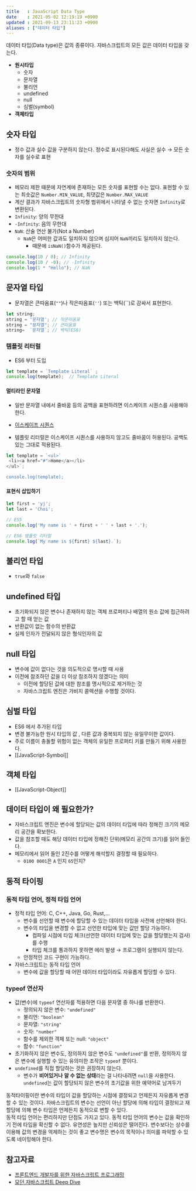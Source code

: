 ```yaml
---
title   : JavaScript Data Type 
date    : 2021-05-02 12:19:19 +0900
updated : 2021-09-13 23:11:23 +0900
aliases : ["데이터 타입"]
---
```


데이터 타입(Data type)은 값의 종류이다. 자바스크립트의 모든 값은 데이터 타입을 갖는다.  
- **원시타입** 
	- 숫자
	- 문자열
	- 불리언
	- undefined
	- null
	- 심벌(symbol) 
- **객체타입**  

## 숫자 타입
- 정수 값과 실수 값을 구분하지 않는다. 정수로 표시된다해도 사실은 실수 → 모든 숫자를 실수로 표현 

### 숫자의 범위  
- 메모리 제한 때문에 자연계에 존재하는 모든 숫자를 표현할 수는 없다. 표현할 수 있는 최솟값은 `Number.MIN_VALUE`, 최댓값은 `Number.MAX_VALUE`
- 계산 결과가 자바스크립트의 숫자형 범위에서 나타낼 수 없는 숫자면 `Infinity`로 변환된다.  
- `Infinity`: 양의 무한대
- `-Infinity`: 음의 무한대
- `NaN`: 산술 연산 불가(Not a Number)
	- `NaN`은 어떠한 값과도 일치하지 않으며 심지어 `NaN`끼리도 일치하지 않는다. 
		- 때문에 `isNaN()`함수가 제공된다.  

```javascript
console.log(10 / 0); // Infinity
console.log(10 / -0); // -Infinity
console.log(1 * "Hello"); // NaN
```


## 문자열 타입 
- 문자열은 큰따옴표(`""`)나 작은따옴표(`''`) 또는 백틱(``)로 감싸서 표현한다.  

```javascript
let string;
string = '문자열'; // 작은따옴표
string = "문자열"; // 큰따옴표
string=  `문자열`; // 백틱(ES6)
```

### 템플릿 리터럴
- ES6 부터 도입  
```javascript
let template = `Template Literal` ;
console.log(template);  // Template Literal 
```

#### 멀티라인 문자열 
- 일반 문자열 내에서 줄바꿈 등의 공백을 표현하려면 이스케이프 시퀀스를 사용해야 한다.  
- [이스케이프 시퀀스](https://developer.mozilla.org/en-US/docs/Web/JavaScript/Guide/Grammar_and_types#using_special_characters_in_strings)  

- 템플릿 리터럴은 이스케이프 시퀀스를 사용하지 않고도 줄바꿈이 허용된다. 공백도 있는 그대로 적용된다. 
```javascript
let template = `<ul>`
 <li><a href="#">Home</a></li>
</ul>`;

console.log(template); 
```

#### 표현식 삽입하기  
```javascript
let first = 'yj';
let last = 'Choi';

// ES5 
console.log('My name is ' + first + ' ' + last + '.');

// ES6 템플릿 리터럴
console.log(`My name is ${first} ${last}.`);
```

## 불리언 타입  
- `true`와 `false`

## undefined 타입 
- 초기화되지 않은 변수나 존재하지 않는 객체 프로퍼티나 배열의 원소 값에 접근하려고 할 때 얻는 값
- 반환값이 없는 함수의 반환값 
- 실제 인자가 전달되지 않은 형식인자의 값

## null 타입 
- 변수에 값이 없다는 것을 의도적으로 명시할 때 사용  
- 이전에 참조하던 값을 더 이상 참조하지 않겠다는 의미  
	- 이전에 할당된 값에 대한 참조를 명시적으로 제거하는 것 
	- 자바스크립트 엔진은 가비지 콜렉션을 수행할 것이다.  

## 심벌 타입 
- ES6 에서 추가된 타입 
- 변경 불가능한 원시 타입의 값 , 다른 값과 중복되지 않는 유일무이한 값이다. 
- 주로 이름이 충돌할 위험이 없는 객체의 유일한 프로퍼티 키를 만들기 위해 사용한다.  
- [[JavaScript-Symbol]]

## 객체 타입 
- [[JavaScript-Object]]

## 데이터 타입이 왜 필요한가? 
- 자바스크립트 엔진은 변수에 할당되는 값의 데이터 타입에 따라 정해진 크기의 메모리 공간을 확보한다.  
- 값을 참조할 때도 해당 데이터 타입에 정해진 단위(메모리 공간의 크기)를 읽어 들인다.  
- 메모리에서 읽어 들인 2진수를 어떻게 해석할지 결정할 때 필요하다.  
	- `0100 0001`은  `A` 인지 `65`인지? 

## 동적 타이핑 

### 동적 타입 언어, 정적 타입 언어  
- 정적 타입 언어: C, C++, Java, Go, Rust,...
	- 변수를 선언할 때 변수에 할당할 수 있는 데이터 타입을 사전에 선언해야 한다.  
	- 변수의 타입을 변경할 수 없고 선언한 타입에 맞는 값만 할당 가능하다. 
		- 컴파일 시점에 타입 체크(선언한 데이터 타입에 맞는 값을 할당했는지 검사)를 수행 
		- 타입 체크를 통과하지 못하면 에러 발생 → 프로그램이 실행되지 않는다. 
	- 안정적인 코드 구현이 가능하다.  
- 자바스크립트는 동적 타입 언어 
	- 변수에 값을 할당할 때 어떤 데이터 타입이라도 자유롭게 할당할 수 있다.  


### typeof 연산자
- 값(변수)에 `typeof` 연산자를 적용하면 다음 문자열 중 하나를 반환한다. 
	- 정의되지 않은 변수: `"undefined"`
	- 불리언: `"boolean"`
	- 문자열: `"string"`
	- 숫자: `"number"`
	- 함수를 제외한 객체 또는 null: `"object"`
	- 함수: `"function"`
- 초기화하지 않은 변수도, 정의하지 않은 변수도 `"undefined"`를 반환, 정의하지 않은 변수에 실행할 수 있는 유의미한 조작은 `typeof` 뿐이다.  
- `undefined`를 직접 할당하는 것은 권장하지 않는다. 
	- 변수가 **비어있거나** **알 수 없는 상태**라는 걸 나타내려면 `null`을 사용한다. `undefined`는 값이 할당되지 않은 변수의 초기값을 위한 예약어로 남겨두기  

동적타이핑이란 변수의 타입이 값을 할당하는 시점에 결정되고 언제든지 자유롭게 변경할 수 있는 것이다. 자바스크립트의 변수는 선언이 아닌 할당에 의해 타입이 결정되고 재할당에 의해 변수 타입은 언제든지 동적으로 변할 수 있다.  
동적 타입 언어는 편리하지만 단점도 가지고 있다.  동적 타입 언어의 변수는 값을 확인하기 전에 타입을 확신할 수 없다.  유연성은 높지만 신뢰성은 떨어진다. 변수보다는 상수를 이용해 값의 변경을 억제하는 것이 좋고 변수명은 변수의 목적이나 의미를 파악할 수 있도록 네이밍해야 한다.  

## 참고자료 
- [프론트엔드 개발자를 위한 자바스크립트 프로그래밍](http://www.kyobobook.co.kr/product/detailViewKor.laf?ejkGb=KOR&mallGb=KOR&barcode=9788966260768&orderClick=LAG&Kc=) 
- [모던 자바스크립트 Deep Dive](http://www.kyobobook.co.kr/product/detailViewKor.laf?ejkGb=KOR&mallGb=KOR&barcode=9791158392239&orderClick=LEa&Kc=)

